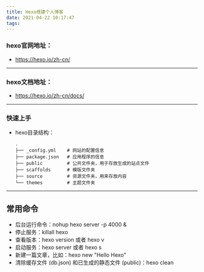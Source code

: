 ```yaml
---
title: Hexo搭建个人博客
date: 2021-04-22 10:17:47
tags:
---
```


### hexo官网地址：

* https://hexo.io/zh-cn/
---

### hexo文档地址：

* https://hexo.io/zh-cn/docs/
------

### 快速上手

- hexo目录结构：
    ```text
    .
    ├── _config.yml    # 网站的配置信息
    ├── package.json   # 应用程序的信息
    ├── public         # 公共文件夹，用于存放生成的站点文件
    ├── scaffolds      # 模版文件夹
    ├── source         # 资源文件夹，用来存放内容
    └── themes         # 主题文件夹

    ```

---

## 常用命令

* 后台运行命令：nohup hexo server -p 4000 &
* 停止服务：killall hexo
* 查看版本：hexo version 或者 hexo v
* 启动服务：hexo server 或者 hexo s
* 新建一篇文章，比如：hexo new "Hello Hexo"
* 清除缓存文件 (db.json) 和已生成的静态文件 (public)：hexo clean